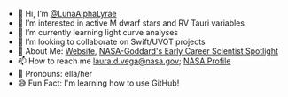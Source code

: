 - 👋 Hi, I’m [@LunaAlphaLyrae](https://twitter.com/LunaAlphaLyrae)
- 👀 I’m interested in active M dwarf stars and RV Tauri variables
- 🌱 I’m currently learning light curve analyses
- 💞️ I’m looking to collaborate on Swift/UVOT projects
- 🤘 About Me: [Website](https://lunaalphalyrae.github.io/), [NASA-Goddard's Early Career Scientist Spotlight](https://science.gsfc.nasa.gov/600/ECSS/Laura-Vega.html)
- 📫 How to reach me laura.d.vega@nasa.gov; [NASA Profile](https://science.gsfc.nasa.gov/sed/bio/laura.d.vega)
- 🌈 Pronouns: ella/her
- 😅 Fun Fact: I'm learning how to use GitHub!

<!---
LunaAlphaLyrae/LunaAlphaLyrae is a ✨ special ✨ repository because its `README.md` (this file) appears on your GitHub profile.
You can click the Preview link to take a look at your changes.
--->

